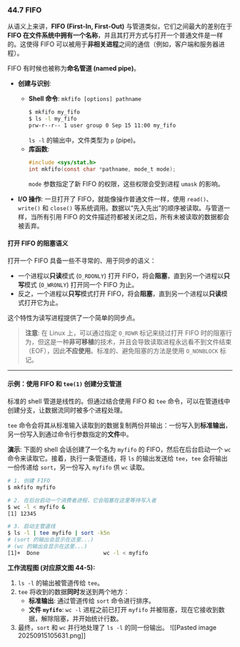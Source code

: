 ### **44.7 FIFO**

从语义上来讲，**FIFO (First-In, First-Out)** 与管道类似，它们之间最大的差别在于 **FIFO 在文件系统中拥有一个名称**，并且其打开方式与打开一个普通文件是一样的。这使得 FIFO 可以被用于**非相关进程**之间的通信（例如，客户端和服务器进程）。

FIFO 有时候也被称为**命名管道 (named pipe)**。

  * **创建与识别**:

      * **Shell 命令**: `mkfifo [options] pathname`
        ```bash
        $ mkfifo my_fifo
        $ ls -l my_fifo
        prw-r--r-- 1 user group 0 Sep 15 11:00 my_fifo
        ```
        `ls -l` 的输出中，文件类型为 `p` (pipe)。
      * **库函数**:
        ```c
        #include <sys/stat.h>
        int mkfifo(const char *pathname, mode_t mode);
        ```
        `mode` 参数指定了新 FIFO 的权限，这些权限会受到进程 `umask` 的影响。

  * **I/O 操作**:
    一旦打开了 FIFO，就能像操作普通文件一样，使用 `read()`、`write()` 和 `close()` 等系统调用。数据以“先入先出”的顺序被读取。与管道一样，当所有引用 FIFO 的文件描述符都被关闭之后，所有未被读取的数据都会被丢弃。

#### **打开 FIFO 的阻塞语义**

打开一个 FIFO 具备一些不寻常的、用于同步的语义：

  * 一个进程以**只读**模式 (`O_RDONLY`) 打开 FIFO，将会**阻塞**，直到另一个进程以**只写**模式 (`O_WRONLY`) 打开同一个 FIFO 为止。
  * 反之，一个进程以**只写**模式打开 FIFO，将会**阻塞**，直到另一个进程以**只读**模式打开它为止。

这个特性为读写进程提供了一个简单的同步点。

> **注意**: 在 Linux 上，可以通过指定 `O_RDWR` 标记来绕过打开 FIFO 时的阻塞行为，但这是一种**非可移植**的技术，并且会导致读取进程永远看不到文件结束（EOF），因此**不应使用**。标准的、避免阻塞的方法是使用 `O_NONBLOCK` 标记。

-----

#### **示例：使用 FIFO 和 `tee(1)` 创建分支管道**

标准的 shell 管道是线性的。但通过结合使用 FIFO 和 `tee` 命令，可以在管道线中创建分支，让数据流同时被多个进程处理。

`tee` 命令会将其从标准输入读取到的数据复制两份并输出：一份写入到**标准输出**，另一份写入到通过命令行参数指定的**文件**中。

**演示**:
下面的 shell 会话创建了一个名为 `myfifo` 的 FIFO，然后在后台启动一个 `wc` 命令来读取它。接着，执行一条管道线，将 `ls` 的输出发送给 `tee`，`tee` 会将输出一份传递给 `sort`，另一份写入 `myfifo` 供 `wc` 读取。

```bash
# 1. 创建 FIFO
$ mkfifo myfifo

# 2. 在后台启动一个消费者进程，它会阻塞在这里等待写入者
$ wc -l < myfifo &
[1] 12345

# 3. 启动主管道线
$ ls -l | tee myfifo | sort -k5n
# (sort 的输出会显示在这里...)
# (wc 的输出会显示在这里...)
[1]+  Done                    wc -l < myfifo
```

**工作流程图 (对应原文图 44-5):**

1.  `ls -l` 的输出被管道传给 `tee`。
2.  `tee` 将收到的数据**同时**发送到两个地方：
      * **标准输出**: 通过管道传给 `sort` 命令进行排序。
      * **文件 `myfifo`**: `wc -l` 进程之前已打开 `myfifo` 并被阻塞，现在它接收到数据，解除阻塞，并开始统计行数。
3.  最终，`sort` 和 `wc` 并行地处理了 `ls -l` 的同一份输出。
![[Pasted image 20250915105631.png]]